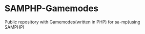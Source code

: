 SAMPHP-Gamemodes
================

Public repository with Gamemodes(written in PHP) for sa-mp(using SAMPHP)
